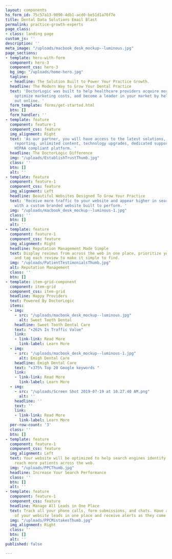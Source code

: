 ```yaml
---
layout: components
hs_form_id: 75c57a13-9090-4db1-acd0-be51d1a76f7e
title: Dental Data Solutions Email Blast
permalink: practice-growth-experts
page_class:
- class: landing page
custom_js: ''
description: ''
meta_image: "/uploads/macbook_desk_mockup--luminous.jpg"
page_sections:
- template: hero-with-form
  component: hero-3
  component_css: hero-3
  bg_img: "/uploads/home-hero.jpg"
  tagline:
  - headline: The Solution Built to Power Your Practice Growth.
  headline: The Modern Way to Grow Your Dental Practice
  text: 'DoctorLogic was built to help healthcare providers acquire more patients,
    optimize marketing costs, and become a leader in your market by helping you stand
    out online. '
  form_template: forms/get-started.html
  btn: []
  form_handler: ''
- template: feature
  component: feature-1
  component_css: feature
  img_alignment: Right
  text: 'As our partner, you will have access to the latest solutions, transparent
    reporting, unlimited content, technology upgrades, dedicated support and a 100%
    HIPAA compliant platform. '
  headline: The DoctorLogic Difference
  img: "/uploads/EstablishTrustThumb.jpg"
  class: ''
  btn: []
  alt: ''
- template: feature
  component: feature-1
  component_css: feature
  img_alignment: Left
  headline: Beautiful Websites Designed To Grow Your Practice
  text: 'Receive more traffic to your website and appear higher in search engine results
    with a custom branded website built to perform. '
  img: "/uploads/macbook_desk_mockup--luminous-1.jpg"
  class: ''
  btn: []
  alt: ''
- template: feature
  component: feature-1
  component_css: feature
  img_alignment: Right
  headline: Reputation Management Made Simple
  text: Display reviews from across the web in one place, prioritize your favorites,
    and tag each review to make it simple to find.
  img: "/uploads/PatientTestimonialsThumb.jpg"
  alt: Reputation Management
  class: ''
  btn: []
- template: item-grid-component
  component: item-grid
  component_css: item-grid
  headline: Happy Providers
  text: Powered By DoctorLogic
  items:
  - img:
    - src: "/uploads/macbook_desk_mockup--luminous.jpg"
      alt: Sweet Tooth Dental
    headline: Sweet Tooth Dental Care
    text: "↟262% In Traffic Value"
    link:
    - link-link: Read More
      link-label: Learn More
  - img:
    - src: "/uploads/macbook_desk_mockup--luminous-1.jpg"
      alt: Emigh Dental Care
    headline: Emigh Dental Care
    text: "↟375% Top 20 Google keywords "
    link:
    - link-link: Read More
      link-label: Learn More
  - img:
    - src: "/uploads/Screen Shot 2019-07-19 at 10.27.40 AM.png"
      alt: ''
    headline: ''
    text: ''
    link:
    - link-link: Read More
      link-label: Learn More
  per-row-count: '3'
  class: ''
  btn: []
- template: feature
  component: feature-1
  component_css: feature
  img_alignment: Left
  text: Your website will be optimized to help search engines identify your site to
    reach more patients across the web.
  img: "/uploads/PPCThumb.jpg"
  headline: Increase Your Search Performance
  class: ''
  btn: []
  alt: ''
- template: feature
  component: feature-1
  component_css: feature
  headline: Manage All Leads in One Place
  text: Track all your phone calls, form submissions, and chats. Have a clear picture
    of your website leads in one place and receive alerts as they come in.
  img: "/uploads/PPCMistakesThumb.jpg"
  img_alignment: Right
  class: ''
  btn: []
  alt: ''
published: false

---
```

